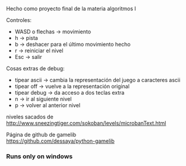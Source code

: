Hecho como proyecto final de la materia algoritmos I

Controles:  
- WASD o flechas -> movimiento
- h              -> pista
- b              -> deshacer para el último movimiento hecho
- r              -> reiniciar el nivel
- Esc            -> salir  

Cosas extras de debug:  
- tipear ascii     -> cambia la representación del juego a caracteres ascii
- tipear off       -> vuelve a la representación original
- tipear debug     -> da acceso a dos teclas extra
- n                -> ir al siguiente nivel
- p                -> volver al anterior nivel   

niveles sacados de  
  http://www.sneezingtiger.com/sokoban/levels/microbanText.html  

Página de github de gamelib  
  https://github.com/dessaya/python-gamelib  

### Runs only on windows
